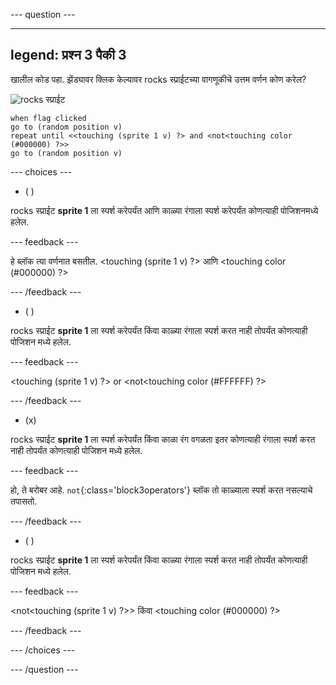 
--- question ---

---
legend: प्रश्न 3 पैकी 3
---

खालील कोड पहा. झेंड्यावर क्लिक केल्यावर rocks स्प्राईटच्या वागणूकीचे उत्तम वर्णन कोण करेल?


![rocks स्प्राईट](images/rocks-sprite.png)
```blocks3
when flag clicked
go to (random position v)
repeat until <<touching (sprite 1 v) ?> and <not<touching color (#000000) ?>>
go to (random position v)
```

--- choices ---

- ( )

rocks स्प्राईट **sprite 1** ला स्पर्श करेपर्यंत आणि काळ्या रंगाला स्पर्श करेपर्यंत कोणत्याही पोजिशनमध्ये हलेल.

  --- feedback ---

हे ब्लॉक त्या वर्णनात बसतील. <touching (sprite 1 v) ?> आणि <touching color (#000000) ?>

  --- /feedback ---

- ( )

rocks स्प्राईट **sprite 1** ला स्पर्श करेपर्यंत किंवा काळ्या रंगाला स्पर्श करत नाही तोपर्यंत कोणत्याही पोजिशन मध्ये हलेल.

  --- feedback ---

<touching (sprite 1 v) ?> or <not<touching color (#FFFFFF) ?>

  --- /feedback ---

- (x)

rocks स्प्राईट **sprite 1** ला स्पर्श करेपर्यंत किंवा काळा रंग वगळता इतर कोणत्याही रंगाला स्पर्श करत नाही तोपर्यंत कोणत्याही पोजिशन मध्ये हलेल.

  --- feedback ---

हो, ते बरोबर आहे. `not`{:class='block3operators'} ब्लॉक तो काळ्याला स्पर्श करत नसल्याचे तपासतो.

  --- /feedback ---

- ( )

rocks स्प्राईट **sprite 1** ला स्पर्श करेपर्यंत किंवा काळ्या रंगाला स्पर्श करत नाही तोपर्यंत कोणत्याही पोजिशन मध्ये हलेल.

  --- feedback ---

<not<touching (sprite 1 v) ?>> किंवा <touching color (#000000) ?>

  --- /feedback ---

--- /choices ---

--- /question ---
